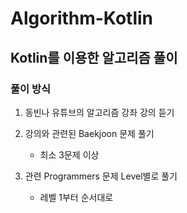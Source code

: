 # Algorithm-Kotlin

## Kotlin를 이용한 알고리즘 풀이

### 풀이 방식

1) 동빈나 유튜브의 알고리즘 강좌 강의 듣기

2) 강의와 관련된 Baekjoon 문제 풀기
   - 최소 3문제 이상

3) 관련 Programmers 문제 Level별로 풀기
   - 레벨 1부터 순서대로
